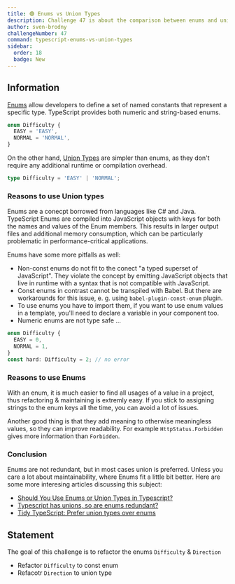 ```yaml
---
title: 🟢 Enums vs Union Types
description: Challenge 47 is about the comparison between enums and union types
author: sven-brodny
challengeNumber: 47
command: typescript-enums-vs-union-types
sidebar:
  order: 18
  badge: New
---
```


## Information

[Enums](https://www.typescriptlang.org/docs/handbook/enums.html) allow developers to define a set of named constants that represent a specific type. TypeScript provides both numeric and string-based enums.

```typescript
enum Difficulty {
  EASY = 'EASY',
  NORMAL = 'NORMAL',
}
```

On the other hand, [Union Types](https://www.typescriptlang.org/docs/handbook/2/everyday-types.html#union-types) are simpler than enums, as they don't require any additional runtime or compilation overhead.

```typescript
type Difficulty = 'EASY' | 'NORMAL';
```

### Reasons to use Union types

Enums are a conecpt borrowed from languages like C# and Java. TypeScript Enums are compiled into JavaScript objects with keys for both the names and values of the Enum members. This results in larger output files and additional memory consumption, which can be particularly problematic in performance-critical applications.

Enums have some more pitfalls as well:

- Non-const enums do not fit to the conect "a typed superset of JavaScript". They violate the concept by emitting JavaScript objects that live in runtime with a syntax that is not compatible with JavaScript.
- Const enums in contrast cannot be transpiled with Babel. But there are workarounds for this issue, e. g. using `babel-plugin-const-enum` plugin.
- To use enums you have to import them, if you want to use enum values in a template, you'll need to declare a variable in your component too.
- Numeric enums are not type safe ...

```typescript
enum Difficulty {
  EASY = 0,
  NORMAL = 1,
}
const hard: Difficulty = 2; // no error
```

### Reasons to use Enums

With an enum, it is much easier to find all usages of a value in a project, thus refactoring & maintaining is extremly easy. If you stick to assigning strings to the enum keys all the time, you can avoid a lot of issues.

Another good thing is that they add meaning to otherwise meaningless values, so they can improve readability. For example `HttpStatus.Forbidden` gives more information than `Forbidden`.

### Conclusion

Enums are not redundant, but in most cases union is preferred. Unless you care a lot about maintainability, where Enums fit a little bit better. Here are some more interesing articles discussing this subject:

- [Should You Use Enums or Union Types in Typescript?](https://www.bam.tech/article/should-you-use-enums-or-union-types-in-typescript)
- [Typescript has unions, so are enums redundant?](https://stackoverflow.com/questions/40275832/typescript-has-unions-so-are-enums-redundant)
- [Tidy TypeScript: Prefer union types over enums](https://fettblog.eu/tidy-typescript-avoid-enums/)

## Statement

The goal of this challenge is to refactor the enums `Difficulty` & `Direction`

- Refactor `Difficulty` to const enum
- Refacotr `Direction` to union type
